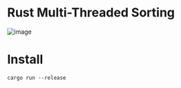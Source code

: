 # Rust Multi-Threaded Sorting

![image](https://github.com/fraugho/Rust-Multithreaded-Sorting/assets/144178952/291cf2f1-d911-418c-addd-7c0f83097d90)

# Install
```cargo run --release```
